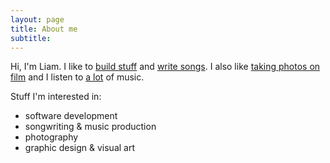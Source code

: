 ```yaml
---
layout: page
title: About me
subtitle:
---
```


Hi, I'm Liam. I like to [build stuff](https://github.com/lozog) and [write songs](https://tom-swift.bandcamp.com/). I also like [taking photos on film](https://www.instagram.com/l__ozog/) and I listen to [a lot](https://www.last.fm/user/Tom_Swift) of music.


Stuff I'm interested in:  
- software development  
- songwriting & music production  
- photography  
- graphic design & visual art
